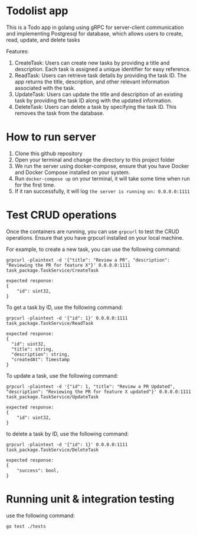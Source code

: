 # Todolist app
This is a Todo app in golang using gRPC for server-client communication and implementing Postgresql for database, which allows users to create, read, update, and delete tasks

Features:
1. CreateTask: Users can create new tasks by providing a title and description. Each task is assigned a unique identifier for easy reference.
2. ReadTask: Users can retrieve task details by providing the task ID. The app returns the title, description, and other relevant information associated with the task.
3. UpdateTask: Users can update the title and description of an existing task by providing the task ID along with the updated information.
4. DeleteTask: Users can delete a task by specifying the task ID. This removes the task from the database.

# How to run server
1. Clone this github repository
2. Open your terminal and change the directory to this project folder
3. We run the server using docker-compose, ensure that you have Docker and Docker Compose installed on your system.
4. Run ```docker-compose up``` on your terminal, it will take some time when run for the first time.
5. If it ran successfully, it will log ```the server is running on: 0.0.0.0:1111```

# Test CRUD operations
Once the containers are running, you can use ```grpcurl``` to test the CRUD operations. Ensure that you have grpcurl installed on your local machine.

For example, to create a new task, you can use the following command:
```
grpcurl -plaintext -d '{"title": "Review a PR", "description": "Reviewing the PR for feature X"}' 0.0.0.0:1111 task_package.TaskService/CreateTask
```
```
expected response:
{
    "id": uint32,
}
```
To get a task by ID, use the following command:
```
grpcurl -plaintext -d '{"id": 1}' 0.0.0.0:1111 task_package.TaskService/ReadTask
```
```
expected response:
{
  "id": uint32,
  "title": string,
  "description": string,
  "createdAt": Timestamp
}
```
To update a task, use the following command:
```
grpcurl -plaintext -d '{"id": 1, "title": "Review a PR Updated", "description": "Reviewing the PR for feature X updated"}' 0.0.0.0:1111 task_package.TaskService/UpdateTask
```
```
expected response:
{
    "id": uint32,
}
```

to delete a task by ID, use the following command:
```
grpcurl -plaintext -d '{"id": 1}' 0.0.0.0:1111 task_package.TaskService/DeleteTask
```
```
expected response:
{
    "success": bool,
}
```

# Running unit & integration testing
use the following command:
```
go test ./tests
```


